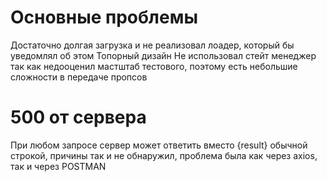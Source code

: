 # Основные проблемы
Достаточно долгая загрузка и не реализовал лоадер, который бы уведомлял об этом
Топорный дизайн
Не использовал стейт менеджер так как недооценил мастштаб тестового, поэтому есть небольшие сложности в передаче пропсов

# 500 от сервера
При любом запросе сервер может ответить вместо {result} обычной строкой, причины так и не обнаружил, проблема была как через axios, так и через POSTMAN
